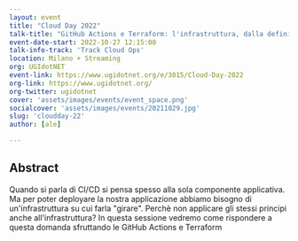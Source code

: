 ```yaml
---
layout: event
title: "Cloud Day 2022"
talk-title: "GitHub Actions e Terraform: l'infrastruttura, dalla definizione al deploy"
event-date-start: 2022-10-27 12:15:00
talk-info-track: 'Track Cloud Ops'
location: Milano + Streaming
org: UGIdotNET
event-link: https://www.ugidotnet.org/e/3015/Cloud-Day-2022
org-link: https://www.ugidotnet.org/
org-twitter: ugidotnet
cover: 'assets/images/events/event_space.png'
socialcover: 'assets/images/events/20211029.jpg'
slug: 'cloudday-22'
author: [ale]

---
```

## Abstract
Quando si parla di CI/CD si pensa spesso alla sola componente applicativa. Ma per poter deployare la nostra applicazione abbiamo bisogno di un'infrastruttura su cui farla "girare".
Perchè non applicare gli stessi principi anche all'infrastruttura? In questa sessione vedremo come rispondere a questa domanda sfruttando le GitHub Actions e Terraform
